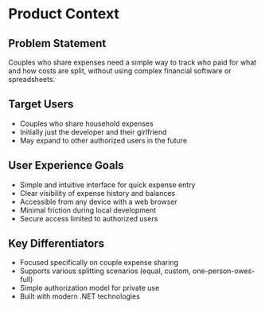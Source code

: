# Product Context

## Problem Statement

Couples who share expenses need a simple way to track who paid for what and how costs are split, without using complex financial software or spreadsheets.

## Target Users

- Couples who share household expenses
- Initially just the developer and their girlfriend
- May expand to other authorized users in the future

## User Experience Goals

- Simple and intuitive interface for quick expense entry
- Clear visibility of expense history and balances
- Accessible from any device with a web browser
- Minimal friction during local development
- Secure access limited to authorized users

## Key Differentiators

- Focused specifically on couple expense sharing
- Supports various splitting scenarios (equal, custom, one-person-owes-full)
- Simple authorization model for private use
- Built with modern .NET technologies
